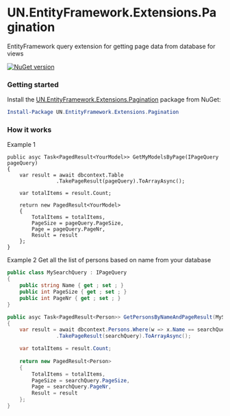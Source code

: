 # UN.EntityFramework.Extensions.Pagination
EntityFramework query extension for getting page data from database for views

[![NuGet version](https://badge.fury.io/nu/UN.EntityFramework.Extensions.Pagination.png)](https://badge.fury.io/nu/UN.EntityFramework.Extensions.Pagination)

### Getting started

Install the [UN.EntityFramework.Extensions.Pagination](https://www.nuget.org/packages/UN.EntityFramework.Extensions.Pagination/) package from NuGet:

```powershell
Install-Package UN.EntityFramework.Extensions.Pagination
```


### How it works

Example 1
```charp
public asyc Task<PagedResult<YourModel>> GetMyModelsByPage(IPageQuery pageQuery)
{
	var result = await dbcontext.Table
                .TakePageResult(pageQuery).ToArrayAsync();

	var totalItems = result.Count;
	
    return new PagedResult<YourModel>
    {
        TotalItems = totalItems,
        PageSize = pageQuery.PageSize,
        Page = pageQuery.PageNr,
        Result = result
    };
}
```

Example 2
Get all the list of persons based on name from your database

```csharp
public class MySearchQuery : IPageQuery
{
	public string Name { get ; set ; }	
	public int PageSize { get ; set ; }
	public int PageNr { get ; set ; }
}

public asyc Task<PagedResult<Person>> GetPersonsByNameAndPageResult(MySearchQuery searchQuery)
{
	var result = await dbcontext.Persons.Where(w => x.Name == searchQuery.Name)
                .TakePageResult(searchQuery).ToArrayAsync();

	var totalItems = result.Count;
	
    return new PagedResult<Person>
    {
        TotalItems = totalItems,
        PageSize = searchQuery.PageSize,
        Page = searchQuery.PageNr,
        Result = result
    };
}

```
